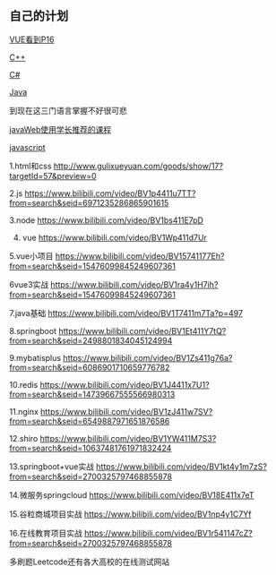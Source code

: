## 自己的计划

[VUE看到P16](https://www.bilibili.com/video/BV1m741137Q5​)

[C++](https://www.bilibili.com/video/BV14W411971r)

[C#](https://www.bilibili.com/video/BV13b411b7Ht/)

[Java](https://www.bilibili.com/video/BV1fr4y1F7KJ)

到现在这三门语言掌握不好很可悲



[javaWeb使用学长推荐的课程](https://www.bilibili.com/video/BV18s411u7EH)

[javascript](https://www.bilibili.com/video/BV1FJ411B7yx)

1.html和css
http://www.gulixueyuan.com/goods/show/17?targetId=57&preview=0

2.js
https://www.bilibili.com/video/BV1p4411u7TT?from=search&seid=6971235286865901615

3.node
https://www.bilibili.com/video/BV1bs411E7pD

4. vue https://www.bilibili.com/video/BV1Wp411d7Ur

5.vue小项目
https://www.bilibili.com/video/BV15741177Eh?from=search&seid=15476099845249607361

6vue3实战
https://www.bilibili.com/video/BV1ra4y1H7ih?from=search&seid=15476099845249607361

7.java基础
https://www.bilibili.com/video/BV1T7411m7Ta?p=497

8.springboot
https://www.bilibili.com/video/BV1Et411Y7tQ?from=search&seid=2498801834045124994

9.mybatisplus
https://www.bilibili.com/video/BV1Zs411g76a?from=search&seid=6086901710659776782

10.redis
https://www.bilibili.com/video/BV1J4411x7U1?from=search&seid=14739667555566980313

11.nginx
https://www.bilibili.com/video/BV1zJ411w7SV?from=search&seid=6549887971651876586

12.shiro
https://www.bilibili.com/video/BV1YW411M7S3?from=search&seid=10637481761971832424

13.springboot+vue实战
https://www.bilibili.com/video/BV1kt4y1m7zS?from=search&seid=2700325797468855878

14.微服务springcloud
https://www.bilibili.com/video/BV18E411x7eT

15.谷粒商城项目实战
https://www.bilibili.com/video/BV1np4y1C7Yf

16.在线教育项目实战
https://www.bilibili.com/video/BV1r541147cZ?from=search&seid=2700325797468855878





多刷题Leetcode还有各大高校的在线测试网站

